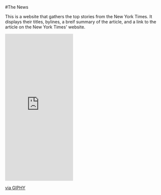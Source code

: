#The News

This is a website that gathers the top stories from the New York Times. It displays their titles, bylines, a breif summary of the article, and a link to the article on the New York Times' website. 


<iframe src="https://giphy.com/embed/ZlaJNoCw4h9SFAFXxN" width="222" height="480" frameBorder="0" class="giphy-embed" allowFullScreen></iframe><p><a href="https://giphy.com/gifs/ZlaJNoCw4h9SFAFXxN">via GIPHY</a></p>
